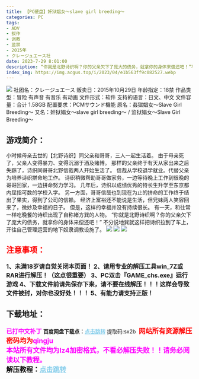 ```yaml
---
title: 【PC硬盘】奸狱娼女～slave girl breeding～
categories: PC
tags:
- ADV
- 拔作
- 调教
- 监禁
- 2015年
- クレージュエース社
date: 2023-7-29 8:01:00
description: “你就是北野诗织啊？你的父亲欠下了庞大的债务，就拿你的身体来偿还吧！”不分说地巽就这样把诗织拉到了车上，开往自己管理运营的地下奴隶调教设施了。
index_img: https://img.acgus.top/i/2023/04/e1b563ff9c082527.webp
---
```

![](https://img.acgus.top/i/2023/04/e1b563ff9c082527.webp)
社团名：クレージュエース
贩卖日：2015年10月29日
年龄指定：18禁
作品类型：冒险 有声音 有音乐 有动画
文件形式：软件
支持的语言：日文、中文
文件容量：合计 1.58GB
配置要求：PCMサウンド機能
原名：姦獄娼女～Slave Girl Breeding～
又名：奸狱娼女～slave girl breeding～ / 监狱娼女～Slave Girl Breeding～

## 游戏简介：
小时候母亲去世的【北野诗织】同父亲和哥哥，三人一起生活着。
由于母亲死了，父亲人变得暴力、变得沉溺于酒及赌博。
那样的父亲终于有天从家出来之后失踪了，诗织同哥哥北野信哉两人开始生活了。
信哉从学校退学就业。代替父亲为培养诗织拼命地工作。
诗织稍微帮助哥哥做家务，一边等待晚上工作到很晚的哥哥回家，一边拼命努力学习。
几年后，诗织以成绩优秀的特长生升学至东京都内屈指可数的学校入学。
另一方面，哥哥信哉也到现在为止的拼命的工作终于结出了果实，得到了公司的信赖。
经济上富裕还不能说是生活，但兄妹两人笑容回来了，微妙及幸福的日子。
但是，这样的幸福并没有持续很长。
有一天，和往常一样吃晚餐的诗织出现了自称緒方巽的人物。
“你就是北野诗织啊？你的父亲欠下了庞大的债务，就拿你的身体来偿还吧！”
不分说地巽就这样把诗织拉到了车上，开往自己管理运营的地下奴隶调教设施了。
![](https://img.acgus.top/i/2023/04/6ca65750d2082546.webp)
![](https://img.acgus.top/i/2023/04/041a224872082539.webp)
![](https://img.acgus.top/i/2023/04/05d9dde125082533.webp)







## <font color=#FF0000 >注意事项：</font>
<font size=3><b>1、未满18岁请自觉关闭本页面！
2、请用专业的解压工具win_7Z或RAR进行解压！（这点很重要）
3、PC双击『GAME_chs.exe』运行游戏
4、下载文件前请先保存下来，请不要在线解压！！！这样会导致文件被封，对你也没好处！！！
5、有能力请支持正版！</b></font>

## 下载地址：
<font color=#FF00FF size=3><b>已打中文补丁</b></font>
<b>百度网盘下载点：</b><a href="https://pan.baidu.com/s/1BFGnK3vdkyqPKDhajv1xYw?pwd=sx2b" style="color: #87CEEB;"><b>点击跳转</b></a> 提取码:sx2b
<a style="padding: 0" href="https://post.qingju.org/AD/"><img style="max-width:100%" src="https://img.acgus.top/i/2024/07/478f689b8021d8d499ab43d21acf137a.gif" alt=""></a>
<b><font color=#FF0000 size=4>网站所有资源解压密码均为</b></font><b><font color=#FF00FF size=4>qingju</font><font color=#FF0000 ></font></b><br><b><font color=#FF00FF size=4>本站所有文件均为lz4加密格式，不看必解压失败！！请务必阅读以下教程。</b></font><br><b><font color=#000 size=4>解压教程：</b><a href="https://post.qingju.org/tutorial/000/" style="color: #87CEEB;"><b>点击跳转</b></a>
